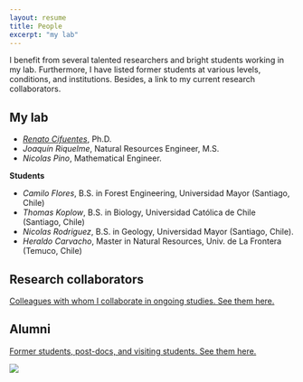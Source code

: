 ```yaml
---
layout: resume
title: People
excerpt: "my lab"
---
```


I benefit from several talented researchers and bright students working in my lab.  Furthermore, I have listed former students at various levels, conditions, and institutions. Besides, a link to my current research collaborators. 

## My lab


* *[Renato Cifuentes](https://www.researchgate.net/profile/Renato_Cifuentes)*, Ph.D.
* *Joaquín Riquelme*, Natural Resources Engineer, M.S.
* *Nicolas Pino*, Mathematical Engineer.

__Students__

* *Camilo Flores*, B.S. in Forest Engineering, Universidad Mayor (Santiago, Chile)
* *Thomas Koplow*, B.S. in Biology, Universidad Católica de Chile (Santiago, Chile)
* *Nicolas Rodriguez*, B.S. in Geology, Universidad Mayor (Santiago, Chile).
* *Heraldo Carvacho*, Master in Natural Resources, Univ. de La Frontera (Temuco, Chile)


## Research collaborators
[Colleagues with whom I collaborate in ongoing studies. See them here.](./collabora.md)

## Alumni

[Former students, post-docs, and visiting students. See them here.](./alumni.md)

![](images/groupRuca.jpg)

<!-- ### Footer
Our lab investigates how forest ecosystems change through time. We use both mathematical, theoretical, statistical and empirical approaches to address several research questions related to the development of forests; tree allometry; the scaling of tree-level processes to ecosystems; and the building of forest growth model. Our research also includes the long-term monitoring of the temperate forests in southern Chile.
![](images/groupRuca.jpg){width=200px height=200px}
![](images/droneYo.JPG)
![Kitten](images/groupRuca.jpg){:height="36px" width="36px"}
__Postdoc__
* *Renato Cifuentes*, Ph.D.
__Research assistants__
* *Joaquín Riquelme*, Natural Resources Engineer, M.S.
* *Nicolas Pino*, Mathematical Engineer.
__Visiting graduate students__
* *Patricio Ojeda*, Doctoral program in Forest Sciences, Universidad Austral de Chile (Valdivia, Chile)
![Kitten](images/groupRuca.jpg){ width=50%}
<img src="images/groupRuca.jpg" alt="drawing" width="200"/>
Last updated: August 2020 -->
